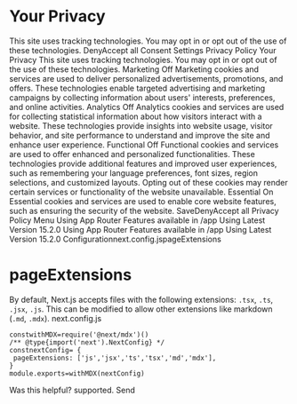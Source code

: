 # Your Privacy
This site uses tracking technologies. You may opt in or opt out of the use of these technologies.
DenyAccept all
Consent Settings
Privacy Policy
Your Privacy
This site uses tracking technologies. You may opt in or opt out of the use of these technologies.
Marketing
Off
Marketing cookies and services are used to deliver personalized advertisements, promotions, and offers. These technologies enable targeted advertising and marketing campaigns by collecting information about users' interests, preferences, and online activities. 
Analytics
Off
Analytics cookies and services are used for collecting statistical information about how visitors interact with a website. These technologies provide insights into website usage, visitor behavior, and site performance to understand and improve the site and enhance user experience.
Functional
Off
Functional cookies and services are used to offer enhanced and personalized functionalities. These technologies provide additional features and improved user experiences, such as remembering your language preferences, font sizes, region selections, and customized layouts. Opting out of these cookies may render certain services or functionality of the website unavailable.
Essential
On
Essential cookies and services are used to enable core website features, such as ensuring the security of the website. 
SaveDenyAccept all
Privacy Policy
Menu
Using App Router
Features available in /app
Using Latest Version
15.2.0
Using App Router
Features available in /app
Using Latest Version
15.2.0
Configurationnext.config.jspageExtensions
# pageExtensions
By default, Next.js accepts files with the following extensions: `.tsx`, `.ts`, `.jsx`, `.js`. This can be modified to allow other extensions like markdown (`.md`, `.mdx`).
next.config.js
```
constwithMDX=require('@next/mdx')()
/** @type{import('next').NextConfig} */
constnextConfig= {
 pageExtensions: ['js','jsx','ts','tsx','md','mdx'],
}
module.exports=withMDX(nextConfig)
```

Was this helpful?
supported.
Send
